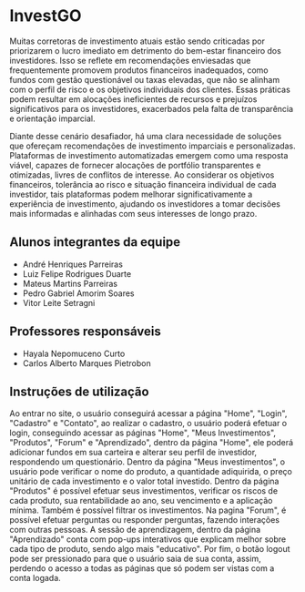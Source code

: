 # InvestGO
Muitas corretoras de investimento atuais estão sendo criticadas por priorizarem o lucro imediato em detrimento do bem-estar financeiro dos investidores. Isso se reflete em recomendações enviesadas que frequentemente promovem produtos financeiros inadequados, como fundos com gestão questionável ou taxas elevadas, que não se alinham com o perfil de risco e os objetivos individuais dos clientes. Essas práticas podem resultar em alocações ineficientes de recursos e prejuízos significativos para os investidores, exacerbados pela falta de transparência e orientação imparcial.

Diante desse cenário desafiador, há uma clara necessidade de soluções que ofereçam recomendações de investimento imparciais e personalizadas. Plataformas de investimento automatizadas emergem como uma resposta viável, capazes de fornecer alocações de portfólio transparentes e otimizadas, livres de conflitos de interesse. Ao considerar os objetivos financeiros, tolerância ao risco e situação financeira individual de cada investidor, tais plataformas podem melhorar significativamente a experiência de investimento, ajudando os investidores a tomar decisões mais informadas e alinhadas com seus interesses de longo prazo.

## Alunos integrantes da equipe

* André Henriques Parreiras
* Luiz Felipe Rodrigues Duarte
* Mateus Martins Parreiras
* Pedro Gabriel Amorim Soares
* Vitor Leite Setragni

## Professores responsáveis

* Hayala Nepomuceno Curto
* Carlos Alberto Marques Pietrobon

## Instruções de utilização

Ao entrar no site, o usuário conseguirá acessar a página "Home", "Login", "Cadastro" e "Contato", ao realizar o cadastro, o usuário poderá efetuar o login, conseguindo acessar as páginas "Home", "Meus Investimentos", "Produtos", "Forum" e "Aprendizado", dentro da página "Home", ele poderá adicionar fundos em sua carteira e alterar seu perfil de investidor, respondendo um questionário. Dentro da página "Meus investimentos", o usuário pode verificar o nome do produto, a quantidade adiquirida, o preço unitário de cada investimento e o valor total investido. Dentro da página "Produtos" é possível efetuar seus investimentos, verificar os riscos de cada produto, sua rentabilidade ao ano, seu vencimento e a aplicação mínima. Também é possível filtrar os investimentos. Na pagina "Forum", é possível efetuar perguntas ou responder perguntas, fazendo interações com outras pessoas. A sessão de aprendizagem, dentro da página "Aprendizado" conta com pop-ups interativos que explicam melhor sobre cada tipo de produto, sendo algo mais "educativo". Por fim, o botão logout pode ser pressionado para que o usuário saia de sua conta, assim, perdendo o acesso a todas as páginas que só podem ser vistas com a conta logada.

